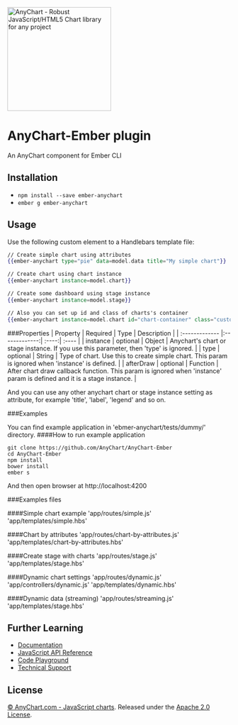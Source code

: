 [<img src="https://cdn.anychart.com/images/logo-transparent-segoe.png?2" width="234px" alt="AnyChart - Robust JavaScript/HTML5 Chart library for any project">](https://anychart.com)

AnyChart-Ember plugin
=========================

An AnyChart component for Ember CLI

## Installation

* `npm install --save ember-anychart`
* `ember g ember-anychart`

## Usage

Use the following custom element to a Handlebars template file:

```handlebars
// Create simple chart using attributes
{{ember-anychart type="pie" data=model.data title="My simple chart"}}

// Create chart using chart instance
{{ember-anychart instance=model.chart}}

// Create some dashboard using stage instance
{{ember-anychart instance=model.stage}}

// Also you can set up id and class of charts's container
{{ember-anychart instance=model.chart id="chart-container" class="custom-styled-container"}}
```


###Properties
|    Property   |    Required  | Type | Description  |
| :------------- |:-------------:| :----:| :---- |
| instance | optional | Object | Anychart's chart or stage instance. If you use this parameter, then 'type' is ignored. |
| type | optional | String | Type of chart. Use this to create simple chart. This param is ignored when 'instance' is defined. |
| afterDraw | optional | Function | After chart draw callback function. This param is ignored when 'instance' param is defined and it is a stage instance. |

And you can use any other anychart chart or stage instance setting as attribute, for example 'title', 'label', 'legend' and so on.


###Examples

You can find example application in 'ebmer-anychart/tests/dummy/' directory.
####How to run example application
```
git clone https://github.com/AnyChart/AnyChart-Ember
cd AnyChart-Ember
npm install
bower install
ember s
```
And then open browser at http://localhost:4200

###Examples files

####Simple chart example
'app/routes/simple.js'  
'app/templates/simple.hbs'

####Chart by attributes
'app/routes/chart-by-attributes.js'  
'app/templates/chart-by-attributes.hbs'

####Create stage with charts
'app/routes/stage.js'  
'app/templates/stage.hbs'

####Dynamic chart settings
'app/routes/dynamic.js'
'app/controllers/dynamic.js'
'app/templates/dynamic.hbs'

####Dynamic data (streaming)
'app/routes/streaming.js'  
'app/templates/stage.hbs'


## Further Learning
* [Documentation](https://docs.anychart.com)
* [JavaScript API Reference](https://api.anychart.com)
* [Code Playground](https://playground.anychart.com)
* [Technical Support](https://anychart.com/support)

## License
[© AnyChart.com - JavaScript charts](http://www.anychart.com). Released under the [Apache 2.0 License](https://github.com/anychart-integrations/ruby-sinatra-mysql-template/blob/master/LICENSE).
